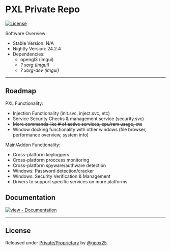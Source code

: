 # PXL Private Repo

<!--[![GitHub tag](https://img.shields.io/github/tag/geox25/PXL-private-codebase?include_prereleases=&sort=semver&color=blue)](https://github.com/geox25/PXL-private-codebase/releases/)
![Lines of code](https://img.shields.io/tokei/lines/:provider/:user/:repo)
-->
[![License](https://img.shields.io/badge/License-Private%2FProprietary-blue)](#license)

Software Overview:
- Stable Version: N/A
- Nightly Version: 24.2.4
- Dependencies:
  - opengl3 (imgui)
  - *? xorg (imgui)*
  - *? xorg-dev (imgui)*

---

## Roadmap

PXL Functionality:
- Injection Functionality (init.svc, inject.svc, etc)
- Service Security Checks & management service (security.svc)
- <s>More commands like # of active services, cpu/ram usage, etc</s>
- Window docking functionality with other windows (file browser, performance overview, system info)

Main/Addon Functionality:
- Cross-platform keyloggers
- Cross-platform proccess monitoring
- Cross-platform spyware/authware detection
- Windows: Password detection/cracker
- Windows: Security Verification & Management
- Drivers to support specific services on more platforms

</div>

## Documentation

<div align="left">

[![view - Documentation](https://img.shields.io/badge/view-Documentation-blue?style=for-the-badge)](/docs/ "Go to project documentation")

</div>

---

## License

Released under [Private/Proprietary](/LICENSE) by [@geox25](https://github.com/geox25).
